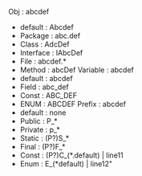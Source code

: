 Obj : abcdef
- default : Abcdef
- Package : abc.def
- Class : AdcDef
- Interface : IAbcDef
- File : abcdef.*
- Method : abcDef
Variable : abcdef
- default : abcdef
- Field : abc_def
- Const : ABC_DEF
- ENUM : ABCDEF
Prefix : abcdef
- default : none
- Public : P_*
- Private : p_*
- Static : (P?)S_*
- Final : (P?)F_*
- Const : (P?)C_(*.default) | line11
- Enum : E_(*default)   | line12"